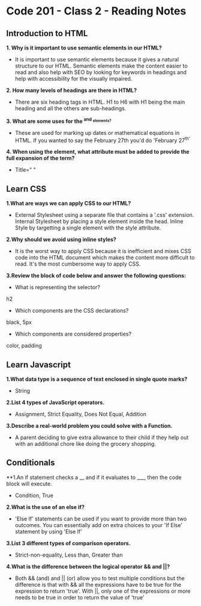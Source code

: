 
# Code 201 - Class 2 - Reading Notes

## Introduction to HTML

**1. Why is it important to use semantic elements in our HTML?**

- It is important to use semantic elements because it gives a natural structure to our HTML. Semantic elements make the content easier to read and also help with SEO by looking for keywords in headings and help with accessibility for the visually impaired. 

**2. How many levels of headings are there in HTML?**

- There are six heading tags in HTML. H1 to H6 with H1 being the main heading and all the others are sub-headings.

**3. What are some uses for the <sup> and <sub> elements?**

- These are used for marking up dates or mathematical equations in HTML. If you wanted to say the February 27th you'd do 'February 27<sup>th' 

**4. When using the <abbr> element, what attribute must be added to provide the full expansion of the term?**

- Title=" " 

## Learn CSS

**1.What are ways we can apply CSS to our HTML?**

- External Stylesheet using a separate file that contains a '.css' extension. Internal Stylesheet by placing a style element inside the head. Inline Style by targetting a single element with the style attribute.

**2.Why should we avoid using inline styles?**

- It is the worst way to apply CSS because it is inefficient and mixes CSS code into the HTML document which makes the content more difficult to read. It's the most cumbersome way to apply CSS.

**3.Review the block of code below and answer the following questions:**

- What is representing the selector?

h2

- Which components are the CSS declarations?

black, 5px

- Which components are considered properties?

color, padding

## Learn Javascript

**1.What data type is a sequence of text enclosed in single quote marks?**

- String

**2.List 4 types of JavaScript operators.**

- Assignment, Strict Equality, Does Not Equal, Addition

**3.Describe a real-world problem you could solve with a Function.**

- A parent deciding to give extra allowance to their child if they help out with an additional chore like doing the grocery shopping.

## Conditionals

**1.An if statement checks a __ and if it evaluates to ___, then the code block will execute.

- Condition, True

**2.What is the use of an else if?**

- 'Else If' statements can be used if you want to provide more than two outcomes. You can essentially add on extra choices to your 'If Else' statement by using 'Else If'

**3.List 3 different types of comparison operators.**

- Strict-non-equality, Less than, Greater than

**4.What is the difference between the logical operator && and ||?**

- Both && (and) and || (or) allow you to test multiple conditions but the difference is that with && all the expressions have to be true for the expression to return 'true'. With ||, only one of the expressions or more needs to be true in order to return the value of 'true'
